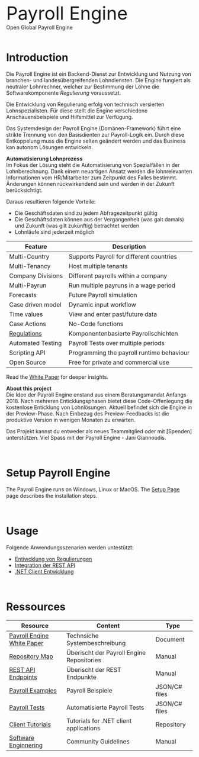<span style="font-size: 3.5em">Payroll Engine</span><br />
<pspan>Open Global Payroll Engine</span><br /><br />

# Introduction
Die Payroll Engine ist ein Backend-Dienst zur Entwicklung und Nutzung von branchen- und landesübergreifenden Lohndiensten. Die Engine fungiert als neutraler Lohnrechner, welcher zur Bestimmung der Löhne die Softwarekomponente *Regulierung* voraussetzt.

Die Entwicklung von Regulierung erfolg von technisch versierten Lohnspezialisten. Für diese stellt die Engine verschiedene Anschauensbeispiele und Hilfsmittel zur Verfügung.

Das Systemdesign der Payroll Engine (Domänen-Framework) führt eine strikte Trennung von den Basisdienten zur Payroll-Logik ein. Durch diese Entkoppelung muss die Engine selten geändert werden und das Business kan autonom Lösungen entwickeln. 

**Automatisierung Lohnprozess**<br/>
Im Fokus der Lösung steht die Automatisierung von Spezialfällen in der Lohnberechnung. Dank einem neuartigen Ansatz werden die lohnrelevanten Informationen vom HR/Mitarbeiter zum Zeitpunkt des Falles bestimmt. Änderungen können rückwirkendend sein und werden in der Zukunft berücksichtigt. 

Daraus resultieren folgende Vorteile:
- Die Geschäftsdaten sind zu jedem Abfragezeitpunkt gültig
- Die Geschäftsdaten können aus der Vergangenheit (was galt damals) und Zukunft (was gilt zukünftig) betrachtet werden
- Lohnläufe sind jederzeit möglich

| Feature                      | Description                               |
|--|--|
| Multi-Country                | Supports Payroll for different countries  |
| Multi-Tenancy                | Host multiple tenants                     |
| Company Divisions            | Different payrolls within a company       |
| Multi-Payrun                 | Run multiple payruns in a wage period     |
| Forecasts                    | Future Payroll simulation                 |
| Case driven model            | Dynamic input workflow                    |
| Time values                  | View and enter past/future data           |
| Case Actions                 | No-Code functions                         |
| [Regulations](Regulation.md) | Komponentenbasierte Payrollschichten      |
| Automated Testing            | Payroll Tests over multiple periods       |
| Scripting API                | Programming the payroll runtime behaviour |
| Open Source                  | Free for private and commercial use       |


Read the [White Paper](Documents/PayrolEnginelWhitePaper_de.pdf) for deeper insights.

**About this project**<br/>
Die Idee der Payroll Engine enstand aus einem Beratungsmandat Anfangs 2018. Nach mehreren Enticklungsphasen bietet diese Code-Offenlegung die kostenlose Enticklung von Lohnlösungen. Aktuell befindet sich die Engine in der Preview-Phase. Nach Einbezug des Preview-Feedbacks ist die produktive Version in wenigen Monaten zu erwarten.

Das Projekt kannst du entweder als neues Teammitglied oder mit [Spenden] unterstützen. Viel Spass mit der Payroll Engine - Jani Giannoudis.

<br/>

# Setup Payroll Engine
The Payroll Engine runs on Windows, Linux or MacOS. The [Setup Page](Documents/Setup.md) page describes the installation steps.

<br/>

# Usage
Folgende Anwendungsszenarien werden untestützt:
- [Entiwcklung von Regulierungen](Documents/RegulationBuild.md)
- [Integration der REST API](Documents/Integration.md)
- [.NET Client Entwicklung](Documents/DotNetClients.md)

<br/>

# Ressources
| Resource                                                                               | Content                                           | Type           |
|--|--|--|
| [Payroll Engine White Paper](Documents/PayrolEngineWhitePaper.pdf)                     | Technsiche Systembeschreibung                     | Document       |
| [Repository Map](Documents/PayrollEngineRepositoryMap.pdf)                             | Überischt der Payroll Engine Repositories         | Manual         |
| [REST API Endpoints](PayrollRestServicesEndpoints)                                     | Überischt der REST Endpunkte                      | Manual         |
| [Payroll Examples](https://github.com/Payroll-Engine/PayrollEngine/tree/main/Examples) | Payroll Beispiele                                 | JSON/C# files  |
| [Payroll Tests](https://github.com/Payroll-Engine/PayrollEngine/tree/main/Tests)       | Automatisierte Payroll Tests                      | JSON/C# files  |
| [Client Tutorials](https://github.com/Payroll-Engine/PayrollEngine.Client.Tutorials)   | Tutorials for .NET client applications            | Repository     |
| [Software Enginnering](Documents/SoftwareEngineering.md)                               | Community Guidelines                              | Manual         |
<br/>

